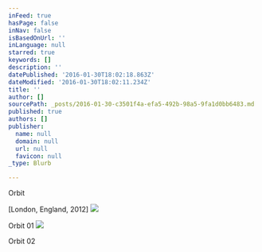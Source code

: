 ```yaml
---
inFeed: true
hasPage: false
inNav: false
isBasedOnUrl: ''
inLanguage: null
starred: true
keywords: []
description: ''
datePublished: '2016-01-30T18:02:18.863Z'
dateModified: '2016-01-30T18:02:11.234Z'
title: ''
author: []
sourcePath: _posts/2016-01-30-c3501f4a-efa5-492b-98a5-9fa1d0bb6483.md
published: true
authors: []
publisher:
  name: null
  domain: null
  url: null
  favicon: null
_type: Blurb

---
```

Orbit

\[London, England, 2012\]
![](https://s3-us-west-2.amazonaws.com/the-grid-img/p/667ae9d11177fa9f4063bc1d8014b8441e4827e2.jpg)

Orbit 01
![](https://s3-us-west-2.amazonaws.com/the-grid-img/p/1a885222936d58c7b71d8f48e8208f64fa764e94.jpg)

Orbit 02